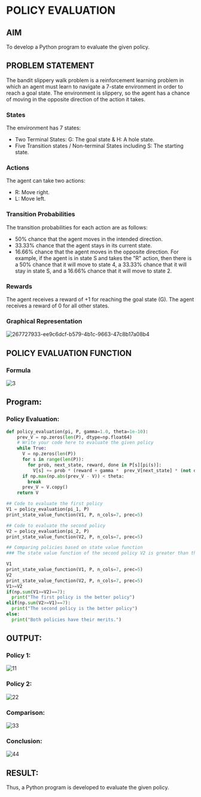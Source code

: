 # POLICY EVALUATION

## AIM
To develop a Python program to evaluate the given policy.
## PROBLEM STATEMENT
The bandit slippery walk problem is a reinforcement learning problem in which an agent must learn to navigate a 7-state environment in order to reach a goal state. The environment is slippery, so the agent has a chance of moving in the opposite direction of the action it takes.
### States
The environment has 7 states:

* Two Terminal States: G: The goal state & H: A hole state.
* Five Transition states / Non-terminal States including S: The starting state.
### Actions
The agent can take two actions:

* R: Move right.
* L: Move left.
### Transition Probabilities
The transition probabilities for each action are as follows:

* 50% chance that the agent moves in the intended direction.
* 33.33% chance that the agent stays in its current state.
* 16.66% chance that the agent moves in the opposite direction.
For example, if the agent is in state S and takes the "R" action, then there is a 50% chance that it will move to state 4, a 33.33% chance that it will stay in state S, and a 16.66% chance that it will move to state 2.

### Rewards
The agent receives a reward of +1 for reaching the goal state (G). The agent receives a reward of 0 for all other states.

### Graphical Representation
![267727933-ee9c6dcf-b579-4b1c-9663-47c8b17a08b4](https://github.com/KeerthikaNagarajan/rl-policy-evaluation/assets/93427089/3e2811ce-fd4d-444a-8188-6271548c52ab)
## POLICY EVALUATION FUNCTION
### Formula
![3](https://github.com/KeerthikaNagarajan/rl-policy-evaluation/assets/93427089/d91607b2-61b9-4f4f-b59b-c318a1b3e30c)
## Program:
### Policy Evaluation:
```python
def policy_evaluation(pi, P, gamma=1.0, theta=1e-10):
    prev_V = np.zeros(len(P), dtype=np.float64)
    # Write your code here to evaluate the given policy
    while True:
      V = np.zeros(len(P))
      for s in range(len(P)):
        for prob, next_state, reward, done in P[s][pi(s)]:
          V[s] += prob * (reward + gamma *  prev_V[next_state] * (not done))
      if np.max(np.abs(prev_V - V)) < theta:
        break
      prev_V = V.copy()
    return V

## Code to evaluate the first policy
V1 = policy_evaluation(pi_1, P)
print_state_value_function(V1, P, n_cols=7, prec=5)

## Code to evaluate the second policy
V2 = policy_evaluation(pi_2, P)
print_state_value_function(V2, P, n_cols=7, prec=5)

## Comparing policies based on state value function
### The state value function of the second policy V2 is greater than that of the first policy V1, so we conclude that the second policy is the best policy.

V1
print_state_value_function(V1, P, n_cols=7, prec=5)
V2
print_state_value_function(V2, P, n_cols=7, prec=5)
V1>=V2
if(np.sum(V1>=V2)==7):
  print("The first policy is the better policy")
elif(np.sum(V2>=V1)==7):
  print("The second policy is the better policy")
else:
  print("Both policies have their merits.")
```
## OUTPUT:
### Policy 1:
![11](https://github.com/KeerthikaNagarajan/rl-policy-evaluation/assets/93427089/8b32f1d3-7b35-4169-a006-792550d2b37b)

### Policy 2:
![22](https://github.com/KeerthikaNagarajan/rl-policy-evaluation/assets/93427089/1f1bc7e5-5d59-4663-a00e-2b3c57a33498)

### Comparison:
![33](https://github.com/KeerthikaNagarajan/rl-policy-evaluation/assets/93427089/30a7555d-9924-4126-a14d-88c30ece9138)

### Conclusion:
![44](https://github.com/KeerthikaNagarajan/rl-policy-evaluation/assets/93427089/bdce79d0-87fb-4bef-9099-280a50b3a921)

## RESULT:

Thus, a Python program is developed to evaluate the given policy.

